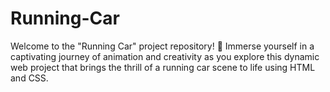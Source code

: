 # Running-Car
Welcome to the "Running Car" project repository! 🌟 Immerse yourself in a captivating journey of animation and creativity as you explore this dynamic web project that brings the thrill of a running car scene to life using HTML and CSS.

